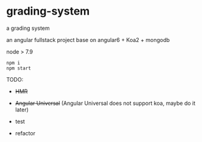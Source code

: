 # grading-system
a grading system

an angular fullstack project base on angular6 + Koa2 + mongodb

node > 7.9

```shell
npm i 
npm start
```

TODO:

* ~~HMR~~

* ~~Angular Universal~~ (Angular Universal does not support koa, maybe do it later)

* test

* refactor

